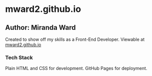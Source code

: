 # mward2.github.io
## Author: Miranda Ward
Created to show off my skills as a Front-End Developer. Viewable at [mward2.github.io](mward2.github.io)

### Tech Stack
Plain HTML and CSS for development. GitHub Pages for deployment.
